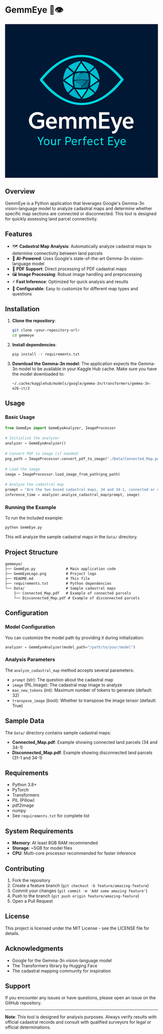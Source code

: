 # GemmEye 🌱👁️

![GemmEye Logo](GemmEyeLogo.png)

## Overview

GemmEye is a Python application that leverages Google's Gemma-3n vision-language model to analyze cadastral maps and determine whether specific map sections are connected or disconnected. This tool is designed for quickly assessing land parcel connectivity.

## Features

- 🗺️ **Cadastral Map Analysis**: Automatically analyze cadastral maps to determine connectivity between land parcels
- 🤖 **AI-Powered**: Uses Google's state-of-the-art Gemma-3n vision-language model
- 📄 **PDF Support**: Direct processing of PDF cadastral maps
- 🖼️ **Image Processing**: Robust image handling and preprocessing
- ⚡ **Fast Inference**: Optimized for quick analysis and results
- 🔧 **Configurable**: Easy to customize for different map types and questions

## Installation

1. **Clone the repository**:
   ```bash
   git clone <your-repository-url>
   cd gemmeye
   ```

2. **Install dependencies**:
   ```bash
   pip install -r requirements.txt
   ```

3. **Download the Gemma-3n model**:
   The application expects the Gemma-3n model to be available in your Kaggle Hub cache. Make sure you have the model downloaded to:
   ```
   ~/.cache/kagglehub/models/google/gemma-3n/transformers/gemma-3n-e2b-it/2
   ```

## Usage

### Basic Usage

```python
from GemmEye import GemmEyeAnalyzer, ImageProcessor

# Initialize the analyzer
analyzer = GemmEyeAnalyzer()

# Convert PDF to image (if needed)
png_path = ImageProcessor.convert_pdf_to_image("./Data/Connected_Map.pdf")

# Load the image
image = ImageProcessor.load_image_from_path(png_path)

# Analyze the cadastral map
prompt = "Are the two boxed cadastral maps, 34 and 34-1, connected or disconnected?"
inference_time = analyzer.analyze_cadastral_map(prompt, image)
```

### Running the Example

To run the included example:

```bash
python GemmEye.py
```

This will analyze the sample cadastral maps in the `Data/` directory.

## Project Structure

```
gemmeye/
├── GemmEye.py              # Main application code
├── GemmEyeLogo.png         # Project logo
├── README.md               # This file
├── requirements.txt        # Python dependencies
└── Data/                   # Sample cadastral maps
    ├── Connected_Map.pdf   # Example of connected parcels
    └── Disconnected_Map.pdf # Example of disconnected parcels
```

## Configuration

### Model Configuration

You can customize the model path by providing it during initialization:

```python
analyzer = GemmEyeAnalyzer(model_path="/path/to/your/model")
```

### Analysis Parameters

The `analyze_cadastral_map` method accepts several parameters:

- `prompt` (str): The question about the cadastral map
- `image` (PIL.Image): The cadastral map image to analyze
- `max_new_tokens` (int): Maximum number of tokens to generate (default: 32)
- `transpose_image` (bool): Whether to transpose the image tensor (default: True)

## Sample Data

The `Data/` directory contains sample cadastral maps:

- **Connected_Map.pdf**: Example showing connected land parcels (34 and 34-1)
- **Disconnected_Map.pdf**: Example showing disconnected land parcels (31-1 and 34-1)

## Requirements

- Python 3.8+
- PyTorch
- Transformers
- PIL (Pillow)
- pdf2image
- numpy
- See `requirements.txt` for complete list

## System Requirements

- **Memory**: At least 8GB RAM recommended
- **Storage**: ~5GB for model files
- **CPU**: Multi-core processor recommended for faster inference

## Contributing

1. Fork the repository
2. Create a feature branch (`git checkout -b feature/amazing-feature`)
3. Commit your changes (`git commit -m 'Add some amazing feature'`)
4. Push to the branch (`git push origin feature/amazing-feature`)
5. Open a Pull Request

## License

This project is licensed under the MIT License - see the LICENSE file for details.

## Acknowledgments

- Google for the Gemma-3n vision-language model
- The Transformers library by Hugging Face
- The cadastral mapping community for inspiration

## Support

If you encounter any issues or have questions, please open an issue on the GitHub repository.

---

**Note**: This tool is designed for analysis purposes. Always verify results with official cadastral records and consult with qualified surveyors for legal or official determinations.

